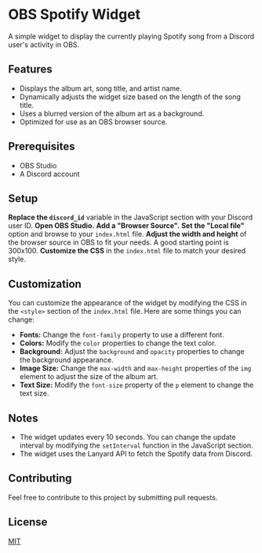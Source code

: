 # OBS Spotify Widget

A simple widget to display the currently playing Spotify song from a Discord user's activity in OBS.

## Features

- Displays the album art, song title, and artist name.
- Dynamically adjusts the widget size based on the length of the song title.
- Uses a blurred version of the album art as a background.
- Optimized for use as an OBS browser source.

## Prerequisites

- OBS Studio
- A Discord account

## Setup

**Replace the `discord_id`** variable in the JavaScript section with your Discord user ID.
**Open OBS Studio.**
**Add a "Browser Source".**
**Set the "Local file"** option and browse to your `index.html` file.
**Adjust the width and height** of the browser source in OBS to fit your needs. A good starting point is 300x100.
**Customize the CSS** in the `index.html` file to match your desired style.

## Customization

You can customize the appearance of the widget by modifying the CSS in the `<style>` section of the `index.html` file. Here are some things you can change:

-   **Fonts:** Change the `font-family` property to use a different font.
-   **Colors:** Modify the `color` properties to change the text color.
-   **Background:** Adjust the `background` and `opacity` properties to change the background appearance.
-   **Image Size:** Change the `max-width` and `max-height` properties of the `img` element to adjust the size of the album art.
-   **Text Size:** Modify the `font-size` property of the `p` element to change the text size.

## Notes

-   The widget updates every 10 seconds. You can change the update interval by modifying the `setInterval` function in the JavaScript section.
-   The widget uses the Lanyard API to fetch the Spotify data from Discord.

## Contributing

Feel free to contribute to this project by submitting pull requests.

## License

[MIT](LICENSE)
